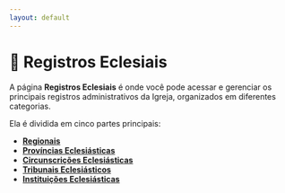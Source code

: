 ```yaml
---
layout: default
---
```


# 📌 Registros Eclesiais

A página **Registros Eclesiais** é onde você pode acessar e gerenciar os principais registros administrativos da Igreja, organizados em diferentes categorias.

Ela é dividida em cinco partes principais:

- [**Regionais**](5.1%20regionais.md)  
- [**Províncias Eclesiásticas**](5.2%20provincias-eclesiasticas.md)  
- [**Circunscrições Eclesiásticas**](5.3%20circrunscricoes-eclesiasticas.md)  
- [**Tribunais Eclesiásticos**](5.4%20tribunais-eclesiasticos.md)  
- [**Instituições Eclesiásticas**](5.5%20instituicoes-eclesiasticas.md)